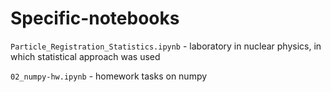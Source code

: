 # Specific-notebooks

`Particle_Registration_Statistics.ipynb` - laboratory in nuclear physics, in which statistical approach was used

`02_numpy-hw.ipynb` - homework tasks on numpy
